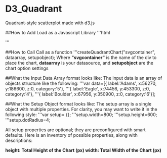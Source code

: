 # D3_Quadrant
Quadrant-style scatterplot made with d3.js

##How to Add
Load as a Javascript Library 
'''html
<script src="pathto/createQuadrantChart.js" type="text/javascript"></script>
'''

##How to Call
Call as a function 
'''createQuadrantChart("svgcontainer", dataarray, setupobject);
Where <b>"svgcontainer"</b> is the name of the div to place the chart, <b>dataarray</b> is your datasource, and <b>setupobject</b> are the chart option settings

##What the Input Data Array format looks like:
The input data is an array of objects structure like the following:
'''var data=[{ label:'Adams', x:56270, y:186600, z:0, category:'5'},
'''{ label:'Eagle', x:74456, y:453300, z:0, category:'4'},
'''{ label:'Boulder', x:67956, y:350900, z:0, category:'6'}];

##What the Setup Object format looks like:
The setup array is a single object with multiple properties.  For clarity, you may want to write it in the following style:
'''var setup= {};
'''setup.width=800;
'''setup.height=600;
'''setup.dotRadius=4;

All setup properties are optional; they are preconfigured with smart defaults.
Here is an inventory of possible properties, along with descriptions:

<b>height<b>: Total Height of the Chart (px)
<b>width<b>: Total Width of the Chart (px)

